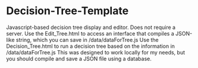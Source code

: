 # Decision-Tree-Template
Javascript-based decision tree display and editor. Does not require a server.
Use the Edit_Tree.html to access an interface that compiles a JSON-like string, which you can save in /data/dataForTree.js
Use the Decision_Tree.html to run a decision tree based on the information in /data/dataForTree.js
This was designed to work locally for my needs, but you should compile and save a JSON file using a database.
